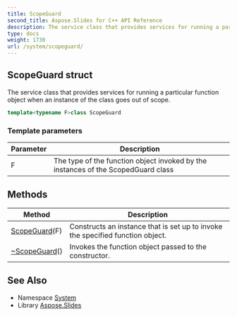 ```yaml
---
title: ScopeGuard
second_title: Aspose.Slides for C++ API Reference
description: The service class that provides services for running a particular function object when an instance of the class goes out of scope.
type: docs
weight: 1730
url: /system/scopeguard/
---
```

## ScopeGuard struct


The service class that provides services for running a particular function object when an instance of the class goes out of scope.

```cpp
template<typename F>class ScopeGuard
```


### Template parameters

| Parameter | Description |
| --- | --- |
| F | The type of the function object invoked by the instances of the ScopedGuard class |
## Methods

| Method | Description |
| --- | --- |
|  [ScopeGuard](./scopeguard/)(F) | Constructs an instance that is set up to invoke the specified function object. |
|  [~ScopeGuard](./~scopeguard/)() | Invokes the function object passed to the constructor. |

## See Also

* Namespace [System](../)
* Library [Aspose.Slides](../../)